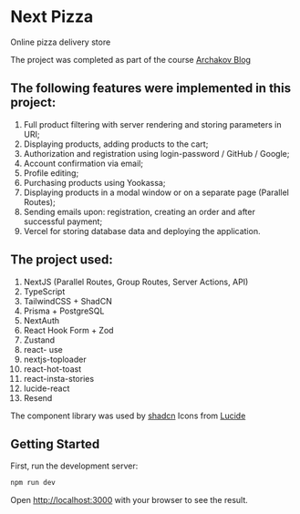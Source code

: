 # Next Pizza
Online pizza delivery store

The project was completed as part of the course [Archakov Blog](https://www.youtube.com/watch?v=GUwizGbY4cc&t=129s)

## The following features were implemented in this project:
1. Full product filtering with server rendering and storing parameters in URI;
2. Displaying products, adding products to the cart;
3. Authorization and registration using login-password / GitHub / Google;
4. Account confirmation via email;
5. Profile editing;
6. Purchasing products using Yookassa;
7. Displaying products in a modal window or on a separate page (Parallel Routes);
8. Sending emails upon: registration, creating an order and after successful payment;
9. Vercel for storing database data and deploying the application.


## The project used: 
1. NextJS (Parallel Routes, Group Routes, Server Actions, API) 
2. TypeScript 
3. TailwindCSS + ShadCN 
4. Prisma + PostgreSQL 
5. NextAuth 
6. React Hook Form + Zod 
7. Zustand 
8. react- use 
9. nextjs-toploader 
10. react-hot-toast 
11. react-insta-stories 
12. lucide-react 
13. Resend

The component library was used by [shadcn](https://ui.shadcn.com/)
Icons from [Lucide](https://lucide.dev/)

## Getting Started

First, run the development server:

```bash
npm run dev
```

Open [http://localhost:3000](http://localhost:3000) with your browser to see the result.